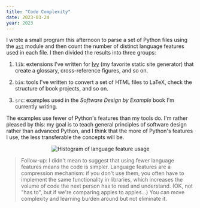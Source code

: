 ```yaml
---
title: "Code Complexity"
date: 2023-03-24
year: 2023
---
```


I wrote a small program this afternoon to parse a set of Python files
using the [`ast`](https://docs.python.org/3/library/ast.html) module
and then count the number of distinct language features used in each file.
I then divided the results into three groups:

1.  `lib`: extensions I've written for [Ivy](https://www.dmulholl.com/docs/ivy/dev/)
    (my favorite static site generator)
    that create a glossary,
    cross-reference figures,
    and so on.

2.  `bin`: tools I've written to convert a set of HTML files to LaTeX,
    check the structure of book projects,
    and so on.

3.  `src`: examples used in the *Software Design by Example* book
    I'm currently writing.

The examples use fewer of Python's features than my tools do.
I'm rather pleased by this:
my goal is to teach general principles of software design rather than advanced Python,
and I think that the more of Python's features I use,
the less transferable the concepts will be.

<div align="center">
<img src="{{'/files/2023/code-complexity.png' | relative_url}}" alt="Histogram of language feature usage"/>
</div>

> Follow-up: I didn't mean to suggest that using fewer language features means the code is simpler.
> Language features are a compression mechanism:
> if you don't use them,
> you often have to implement the same functionality in libraries,
> which increases the volume of code the next person has to read and understand.
> (OK, not "has to", but if we're comparing apples to apples…)
> You can move complexity and learning burden around but not eliminate it.
